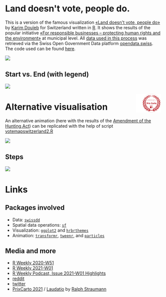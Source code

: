 # Land doesn't vote, people do.
This is a version of the famous visualization [«Land doesn't vote, people do»](https://themorningnews.org/p/the-history-of-the-map-behind-land-doesnt-vote-people-do) by [Karim Douïeb](https://twitter.com/karim_douieb) for Switzerland written in [R](https://www.r-project.org/). It shows the results of the popular initiative [«For responsible businesses – protecting human rights and the environment»](https://www.admin.ch/gov/en/start/documentation/votes/20201129/iniziativa-popolare-per-imprese-responsabili-a-tutela-dell-essere-umano-e-dell-ambiente.html) at municipal level. All [data used in this process](https://opendata.swiss/de/dataset/echtzeitdaten-am-abstimmungstag-zu-eidgenoessischen-abstimmungsvorlagen) was retrieved via the Swiss Open Government Data platform [opendata.swiss](https://opendata.swiss). The code used can be found [here](https://github.com/zumbov2/votemapswitzerland/blob/main/votemapswitzerland.R).  

<img src="https://github.com/zumbov2/votemapswitzerland/blob/main/animation1.gif" width="600">  

## Start vs. End (with legend)
<img src="https://github.com/zumbov2/votemapswitzerland/blob/main/steps1.png" width="600">  

<a href="https://kartografie.ch/verleihung-prixcarto-2021/"><img src="badge_prixcarto.svg" height="60px" align="right" style="padding-left:20px;background-color:white;"/></a>

# Alternative visualisation
An alternative animation (here with the results of the [Amendment of the Hunting Act](https://www.admin.ch/gov/en/start/documentation/votes/20200927/amendment-of-the-hunting-act.html)) can be replicated with the help of script [votemapswitzerland2.R](https://github.com/zumbov2/votemapswitzerland/blob/main/votemapswitzerland2.R)

<img src="https://github.com/zumbov2/votemapswitzerland/blob/main/animation2.gif" width="600">  

## Steps
<img src="https://github.com/zumbov2/votemapswitzerland/blob/main/steps2.png" width="600">  

# Links
## Packages involved
* Data: [`swissdd`](https://github.com/politanch/swissdd)
* Spatial data operations: [`sf`](https://github.com/r-spatial/sf)
* Visualization: [`ggplot2`](https://github.com/tidyverse/ggplot2) and [`hrbrthemes`](https://github.com/hrbrmstr/hrbrthemes)
* Animation: [`transformr`](https://github.com/thomasp85/transformr), [`tweenr`](https://github.com/thomasp85/tweenr), and [`particles`](https://github.com/thomasp85/particles)

## Media and more
* [R Weekly 2020-W51](https://rweekly.org/2020-51.html)
* [R Weekly 2021-W01](https://rweekly.org/2021-W01.html)
* [R Weekly Podcast, Issue 2021-W01 Highlights](https://rweekly.fireside.fm/21)
* [reddit](https://www.reddit.com/r/dataisbeautiful/comments/knfbvp/oc_dont_trust_a_choropleth_mapevidence_from/)
* [twitter](https://twitter.com/DavidZumbach/status/1344547411985911808)
* [PrixCarto 2021](https://kartografie.ch/verleihung-prixcarto-2021/) / [Laudatio](https://kartografie.ch/wp-content/uploads//PrixCarto21_Laudationes.pdf) by [Ralph Straumann](https://www.ralphstraumann.ch/)

